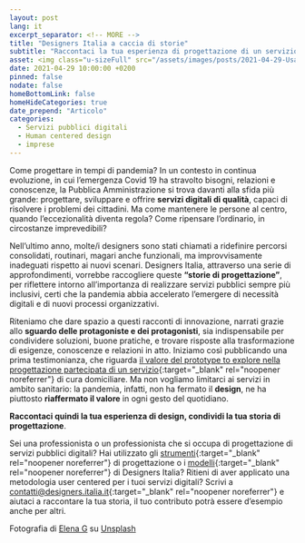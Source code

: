 ```yaml
---
layout: post
lang: it
excerpt_separator: <!-- MORE -->
title: "Designers Italia a caccia di storie"
subtitle: "Raccontaci la tua esperienza di progettazione di un servizio pubblico digitale"
asset: <img class="u-sizeFull" src="/assets/images/posts/2021-04-29-Usabilità_prototype_to_explore.jpg" alt="Post it con esempi stilizzati di strumenti di design" />
date: 2021-04-29 10:00:00 +0200
pinned: false
nodate: false
homeBottomLink: false
homeHideCategories: true      
date_prepend: "Articolo"
categories:
  - Servizi pubblici digitali
  - Human centered design
  - imprese
---
```


<!-- MORE -->
Come progettare in tempi di pandemia? In un contesto in continua evoluzione, in cui l’emergenza Covid 19 ha stravolto bisogni, relazioni e conoscenze, la Pubblica Amministrazione si trova davanti alla sfida più grande: progettare, sviluppare e offrire **servizi digitali di qualità**, capaci di risolvere i problemi dei cittadini. Ma come mantenere le persone al centro, quando l’eccezionalità diventa regola? Come ripensare l’ordinario, in circostanze imprevedibili?

Nell’ultimo anno, molte/i designers sono stati chiamati a ridefinire percorsi consolidati, routinari, magari anche funzionali, ma improvvisamente inadeguati rispetto ai nuovi scenari. Designers Italia, attraverso una serie di approfondimenti, vorrebbe raccogliere queste **“storie di progettazione”**, per riflettere intorno all’importanza di realizzare servizi pubblici sempre più inclusivi, certi che la pandemia abbia accelerato l’emergere di necessità digitali e di nuovi processi organizzativi.

Riteniamo che dare spazio a questi racconti di innovazione, narrati grazie allo **sguardo delle protagoniste e dei protagonisti**, sia indispensabile per condividere soluzioni, buone pratiche, e trovare risposte alla trasformazione di esigenze, conoscenze e relazioni in atto. Iniziamo così pubblicando una prima testimonianza, che riguarda [il valore del prototype to explore nella progettazione partecipata di un servizio](https://medium.com/designers-italia/il-valore-del-prototype-to-explore-nella-progettazione-partecipata-d8fadb12e21f){:target="_blank" rel="noopener noreferrer"} di cura domiciliare. Ma non vogliamo limitarci ai servizi in ambito sanitario: la pandemia, infatti, non ha fermato il **design**, ne ha piuttosto **riaffermato il valore** in ogni gesto del quotidiano.

**Raccontaci quindi la tua esperienza di design, condividi la tua storia di progettazione**.

Sei una professionista o un professionista che si occupa di progettazione di servizi pubblici digitali? Hai utilizzato gli [strumenti](https://designers.italia.it/kit/){:target="_blank" rel="noopener noreferrer"} di progettazione o i [modelli](https://designers.italia.it/progetti/siti-web-comuni/){:target="_blank" rel="noopener noreferrer"} di Designers Italia? Ritieni di aver applicato una metodologia user centered per i tuoi servizi digitali? Scrivi a [contatti@designers.italia.it](mailto:contatti@designers.italia.it){:target="_blank" rel="noopener noreferrer"} e aiutaci a raccontare la tua storia, il tuo contributo potrà essere d’esempio anche per altri.

Fotografia di <a href="https://unsplash.com/@dtravisphd" target="_blank">Elena G</a> su <a href="https://unsplash.com/photos/WC6MJ0kRzGw" target="_blank">Unsplash</a>
